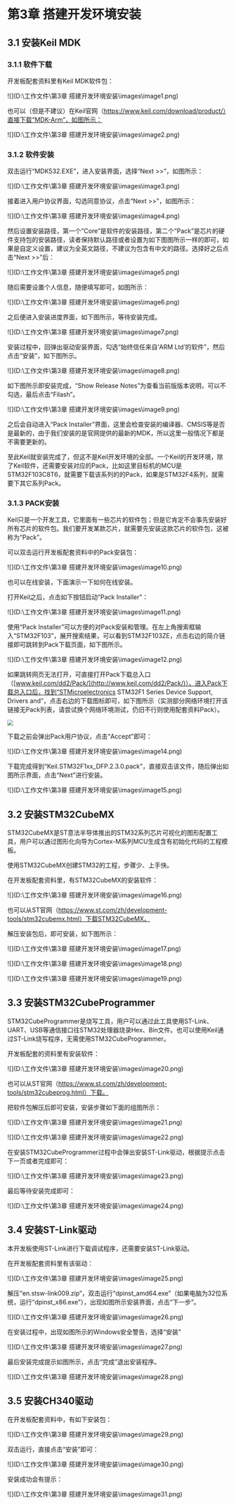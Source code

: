 # 第3章 搭建开发环境安装

## 3.1 安装Keil MDK

### 3.1.1 软件下载

开发板配套资料里有Keil MDK软件包：

![](D:\工作文件\第3章 搭建开发环境安装\images\image1.png) 

也可以（但是不建议）在Keil官网（https://www.keil.com/download/product/）直接下载“MDK-Arm”，如图所示：

![](D:\工作文件\第3章 搭建开发环境安装\images\image2.png)  

### 3.1.2 软件安装

双击运行“MDK532.EXE”，进入安装界面，选择“Next >>”，如图所示：

![](D:\工作文件\第3章 搭建开发环境安装\images\image3.png)  

接着进入用户协议界面，勾选同意协议，点击“Next >>”，如图所示：

![](D:\工作文件\第3章 搭建开发环境安装\images\image4.png)  

然后设置安装路径，第一个“Core”是软件的安装路径，第二个“Pack”是芯片的硬件支持包的安装路径，读者保持默认路径或者设置为如下图图所示一样的即可，如果是自定义设置，建议为全英文路径，不建议为包含有中文的路径。选择好之后点击“Next >>”后：

![](D:\工作文件\第3章 搭建开发环境安装\images\image5.png)  

随后需要设置个人信息，随便填写即可，如图所示：

![](D:\工作文件\第3章 搭建开发环境安装\images\image6.png)  

之后便进入安装进度界面，如下图所示，等待安装完成。

![](D:\工作文件\第3章 搭建开发环境安装\images\image7.png)  

安装过程中，回弹出驱动安装界面，勾选“始终信任来自‘ARM Ltd’的软件”，然后点击“安装”，如下图所示。

![](D:\工作文件\第3章 搭建开发环境安装\images\image8.png)  

如下图所示即安装完成，“Show Release Notes”为查看当前版版本说明，可以不勾选，最后点击“Filash”。

![](D:\工作文件\第3章 搭建开发环境安装\images\image9.png)  

之后会自动进入“Pack Installer”界面，这里会检查安装的编译器、CMSIS等是否是最新的，由于我们安装的是官网提供的最新的MDK，所以这里一般情况下都是不需要更新的。

至此Keil就安装完成了，但这不是Keil开发环境的全部。一个Keil的开发环境，除了Keil软件，还需要安装对应的Pack，比如这里目标机的MCU是STM32F103C8T6，就需要下载该系列的的Pack，如果是STM32F4系列，就需要下其它系列Pack。

### 3.1.3 PACK安装

Keil只是一个开发工具，它里面有一些芯片的软件包；但是它肯定不会事先安装好所有芯片的软件包。我们要开发某款芯片，就需要先安装这款芯片的软件包，这被称为“Pack”。

可以双击运行开发板配套资料中的Pack安装包：

![](D:\工作文件\第3章 搭建开发环境安装\images\image10.png)  

也可以在线安装，下面演示一下如何在线安装。

打开Keil之后，点击如下按钮启动“Pack Installer”：

![](D:\工作文件\第3章 搭建开发环境安装\images\image11.png)  

使用“Pack Installer”可以方便的对Pack安装和管理。在左上角搜索框输入“STM32F103”，展开搜索结果，可以看到STM32F103ZE，点击右边的简介链接即可跳转到Pack下载页面，如下图所示。

![](D:\工作文件\第3章 搭建开发环境安装\images\image12.png)  

如果跳转网页无法打开，可直接打开Pack下载总入口（[www.keil.com/dd2/Pack/](http://www.keil.com/dd2/Pack/)）。进入Pack下载总入口后，找到“STMicroelectronics STM32F1 Series Device Support, Drivers and”，点击右边的下载图标即可，如下图所示（实测部分网络环境打开该链接无Pack列表，请尝试换个网络环境测试，仍旧不行则使用配套资料Pack）。

<img src="D:\工作文件\第3章 搭建开发环境安装\images\image13.png" style="zoom:80%;" />  

下载之前会弹出Pack用户协议，点击“Accept”即可：

![](D:\工作文件\第3章 搭建开发环境安装\images\image14.png)  

下载完成得到“Keil.STM32F1xx_DFP.2.3.0.pack”，直接双击该文件，随后弹出如图所示界面，点击“Next”进行安装。

![](D:\工作文件\第3章 搭建开发环境安装\images\image15.png)  

## 3.2 安装STM32CubeMX

STM32CubeMX是ST意法半导体推出的STM32系列芯片可视化的图形配置工具，用户可以通过图形化向导为Cortex-M系列MCU生成含有初始化代码的工程模板。

使用STM32CubeMX创建STM32的工程，步骤少、上手快。

在开发板配套资料里，有STM32CubeMX的安装软件：

![](D:\工作文件\第3章 搭建开发环境安装\images\image16.png)  

也可以从ST官网（https://www.st.com/zh/development-tools/stm32cubemx.html）下载STM32CubeMX。

解压安装包后，即可安装，如下图所示：

![](D:\工作文件\第3章 搭建开发环境安装\images\image17.png)   

![](D:\工作文件\第3章 搭建开发环境安装\images\image18.png)  

![](D:\工作文件\第3章 搭建开发环境安装\images\image19.png)  

## 3.3 安装STM32CubeProgrammer

STM32CubeProgrammer是烧写工具，用户可以通过此工具使用ST-Link、UART、USB等通信接口往STM32处理器烧录Hex、Bin文件。也可以使用Keil通过ST-Link烧写程序，无需使用STM32CubeProgrammer。

开发板配套的资料里有安装软件：

![](D:\工作文件\第3章 搭建开发环境安装\images\image20.png)  

也可以从ST官网（https://www.st.com/zh/development-tools/stm32cubeprog.html）下载。

把软件包解压后即可安装，安装步骤如下面的组图所示：

![](D:\工作文件\第3章 搭建开发环境安装\images\image21.png)  

![](D:\工作文件\第3章 搭建开发环境安装\images\image22.png)  

在安装STM32CubeProgrammer过程中会弹出安装ST-Link驱动，根据提示点击下一页或者完成即可：

![](D:\工作文件\第3章 搭建开发环境安装\images\image23.png)  

最后等待安装完成即可：

![](D:\工作文件\第3章 搭建开发环境安装\images\image24.png)  

## 3.4 安装ST-Link驱动

本开发板使用ST-Link进行下载调试程序，还需要安装ST-Link驱动。

在开发板配套资料里有该驱动：

![](D:\工作文件\第3章 搭建开发环境安装\images\image25.png)  

解压“en.stsw-link009.zip”，双击运行“dpinst_amd64.exe”（如果电脑为32位系统，运行“dpinst_x86.exe”），出现如图所示安装界面，点击“下一步”。

![](D:\工作文件\第3章 搭建开发环境安装\images\image26.png)  

在安装过程中，出现如图所示的Windows安全警告，选择“安装”

![](D:\工作文件\第3章 搭建开发环境安装\images\image27.png)  

最后安装完成提示如图所示，点击“完成”退出安装程序。

![](D:\工作文件\第3章 搭建开发环境安装\images\image28.png)  

## 3.5 安装CH340驱动

在开发板配套资料中，有如下安装包：

![](D:\工作文件\第3章 搭建开发环境安装\images\image29.png)  

双击运行，直接点击“安装”即可：

![](D:\工作文件\第3章 搭建开发环境安装\images\image30.png)  

安装成功会有提示：

![](D:\工作文件\第3章 搭建开发环境安装\images\image31.png)  